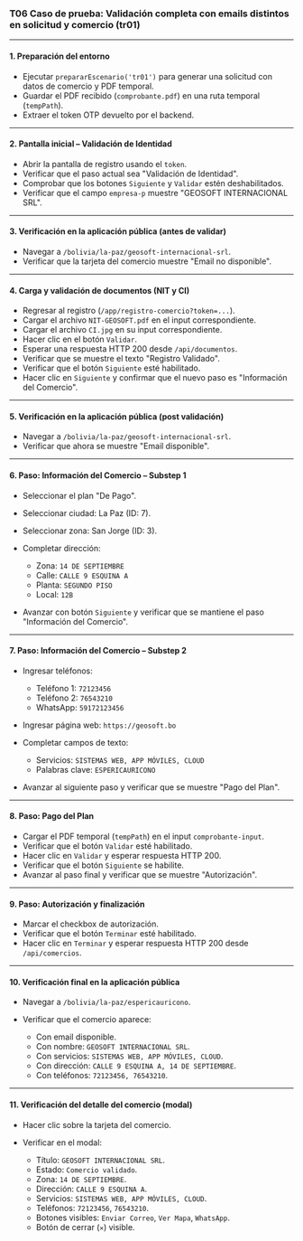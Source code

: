 ### **T06 Caso de prueba: Validación completa con emails distintos en solicitud y comercio (tr01)**

---

#### 1. **Preparación del entorno**

* Ejecutar `prepararEscenario('tr01')` para generar una solicitud con datos de comercio y PDF temporal.
* Guardar el PDF recibido (`comprobante.pdf`) en una ruta temporal (`tempPath`).
* Extraer el token OTP devuelto por el backend.

---

#### 2. **Pantalla inicial – Validación de Identidad**

* Abrir la pantalla de registro usando el `token`.
* Verificar que el paso actual sea "Validación de Identidad".
* Comprobar que los botones `Siguiente` y `Validar` estén deshabilitados.
* Verificar que el campo `empresa-p` muestre "GEOSOFT INTERNACIONAL SRL".

---

#### 3. **Verificación en la aplicación pública (antes de validar)**

* Navegar a `/bolivia/la-paz/geosoft-internacional-srl`.
* Verificar que la tarjeta del comercio muestre "Email no disponible".

---

#### 4. **Carga y validación de documentos (NIT y CI)**

* Regresar al registro (`/app/registro-comercio?token=...`).
* Cargar el archivo `NIT-GEOSOFT.pdf` en el input correspondiente.
* Cargar el archivo `CI.jpg` en su input correspondiente.
* Hacer clic en el botón `Validar`.
* Esperar una respuesta HTTP 200 desde `/api/documentos`.
* Verificar que se muestre el texto "Registro Validado".
* Verificar que el botón `Siguiente` esté habilitado.
* Hacer clic en `Siguiente` y confirmar que el nuevo paso es "Información del Comercio".

---

#### 5. **Verificación en la aplicación pública (post validación)**

* Navegar a `/bolivia/la-paz/geosoft-internacional-srl`.
* Verificar que ahora se muestre "Email disponible".

---

#### 6. **Paso: Información del Comercio – Substep 1**

* Seleccionar el plan "De Pago".
* Seleccionar ciudad: La Paz (ID: 7).
* Seleccionar zona: San Jorge (ID: 3).
* Completar dirección:

  * Zona: `14 DE SEPTIEMBRE`
  * Calle: `CALLE 9 ESQUINA A`
  * Planta: `SEGUNDO PISO`
  * Local: `12B`
* Avanzar con botón `Siguiente` y verificar que se mantiene el paso "Información del Comercio".

---

#### 7. **Paso: Información del Comercio – Substep 2**

* Ingresar teléfonos:

  * Teléfono 1: `72123456`
  * Teléfono 2: `76543210`
  * WhatsApp: `59172123456`
* Ingresar página web: `https://geosoft.bo`
* Completar campos de texto:

  * Servicios: `SISTEMAS WEB, APP MÓVILES, CLOUD`
  * Palabras clave: `ESPERICAURICONO`
* Avanzar al siguiente paso y verificar que se muestre "Pago del Plan".

---

#### 8. **Paso: Pago del Plan**

* Cargar el PDF temporal (`tempPath`) en el input `comprobante-input`.
* Verificar que el botón `Validar` esté habilitado.
* Hacer clic en `Validar` y esperar respuesta HTTP 200.
* Verificar que el botón `Siguiente` se habilite.
* Avanzar al paso final y verificar que se muestre "Autorización".

---

#### 9. **Paso: Autorización y finalización**

* Marcar el checkbox de autorización.
* Verificar que el botón `Terminar` esté habilitado.
* Hacer clic en `Terminar` y esperar respuesta HTTP 200 desde `/api/comercios`.

---

#### 10. **Verificación final en la aplicación pública**

* Navegar a `/bolivia/la-paz/espericauricono`.
* Verificar que el comercio aparece:

  * Con email disponible.
  * Con nombre: `GEOSOFT INTERNACIONAL SRL`.
  * Con servicios: `SISTEMAS WEB, APP MÓVILES, CLOUD`.
  * Con dirección: `CALLE 9 ESQUINA A, 14 DE SEPTIEMBRE`.
  * Con teléfonos: `72123456, 76543210`.

---

#### 11. **Verificación del detalle del comercio (modal)**

* Hacer clic sobre la tarjeta del comercio.
* Verificar en el modal:

  * Título: `GEOSOFT INTERNACIONAL SRL`.
  * Estado: `Comercio validado`.
  * Zona: `14 DE SEPTIEMBRE`.
  * Dirección: `CALLE 9 ESQUINA A`.
  * Servicios: `SISTEMAS WEB, APP MÓVILES, CLOUD`.
  * Teléfonos: `72123456`, `76543210`.
  * Botones visibles: `Enviar Correo`, `Ver Mapa`, `WhatsApp`.
  * Botón de cerrar (`✕`) visible.

